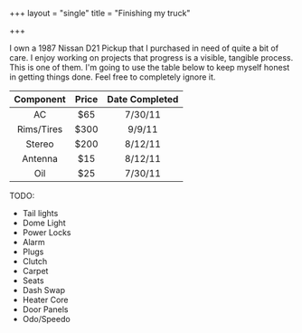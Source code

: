 +++
layout = "single"
title = "Finishing my truck"

+++

I own a 1987 Nissan D21 Pickup that I purchased in need of quite a bit of care. I enjoy working on projects that progress is a visible, tangible process. This is one of them. I'm going to use the table below to keep myself honest in getting things done. Feel free to completely ignore it.

| Component | Price | Date Completed |
|:---------:|:-------:|:--------------:|
| AC        | $65   | 7/30/11        |
| Rims/Tires| $300  | 9/9/11         |
| Stereo    | $200  | 8/12/11        |
| Antenna   | $15   | 8/12/11        |
| Oil       | $25   | 7/30/11        |




TODO:
* Tail lights
* Dome Light
* Power Locks
* Alarm
* Plugs
* Clutch
* Carpet
* Seats
* Dash Swap
* Heater Core
* Door Panels
* Odo/Speedo

